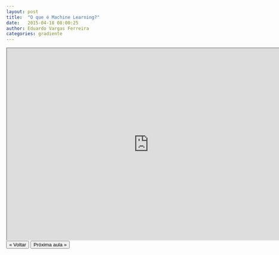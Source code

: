 ```yaml
---
layout: post
title:  "O que é Machine Learning?"
date:   2015-04-18 08:00:25
author: Eduardo Vargas Ferreira
categories: gradiente
---
```


<center>
<iframe width="760" height="515" src="https://www.youtube.com/embed/BWJtRWVfw3s?autoplay=0"> </iframe>
</center>


<FORM>
<INPUT Type="BUTTON" align="left" Value="&laquo; Voltar" Onclick="window.location.href='https://eduardoleg.github.io/ML4all/1parte/'">
<INPUT Type="BUTTON" align="left" Value="Próxima aula &raquo;" Onclick="window.location.href='https://eduardoleg.github.io/ML4all/'">
</FORM>
